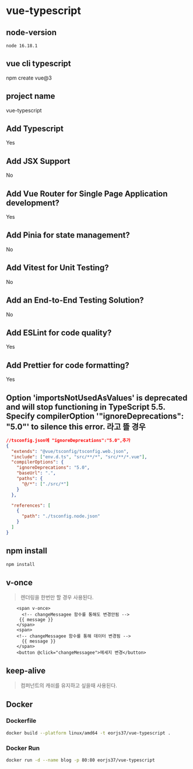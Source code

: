 # vue-typescript

## node-version

```
node 16.18.1
```

## vue cli typescript

npm create vue@3

## project name

vue-typescript

## Add Typescript

Yes

## Add JSX Support

No

## Add Vue Router for Single Page Application development?

Yes

## Add Pinia for state management?

No

## Add Vitest for Unit Testing?

No

## Add an End-to-End Testing Solution?

No

## Add ESLint for code quality?

Yes

## Add Prettier for code formatting?

Yes

## Option 'importsNotUsedAsValues' is deprecated and will stop functioning in TypeScript 5.5. Specify compilerOption '"ignoreDeprecations": "5.0"' to silence this error. 라고 뜰 경우

```json
//tsconfig.json에 "ignoreDeprecations":"5.0",추가
{
  "extends": "@vue/tsconfig/tsconfig.web.json",
  "include": ["env.d.ts", "src/**/*", "src/**/*.vue"],
  "compilerOptions": {
    "ignoreDeprecations": "5.0",
    "baseUrl": ".",
    "paths": {
      "@/*": ["./src/*"]
    }
  },

  "references": [
    {
      "path": "./tsconfig.node.json"
    }
  ]
}
```

## npm install

```bash
npm install
```

## v-once
> 렌더링을 한번만 할 경우 사용된다.
```vue
    <span v-once>
      <!-- changeMessagee 함수를 통해도 변경안됨 -->
     {{ message }}
    </span>
    <span>
    <!-- changeMessagee 함수를 통해 데이터 변경됨 -->
      {{ message }}
    </span>
    <button @click="changeMessagee">메세지 변경</button>
```
## keep-alive
> 컴퍼넌트의 캐쉬를 유지하고 싶을때 사용된다.


## Docker 

### Dockerfile
```bash
docker build --platform linux/amd64 -t eorjs37/vue-typescript .
```

### Docker Run
```bash
docker run -d --name blog -p 80:80 eorjs37/vue-typescript 
```